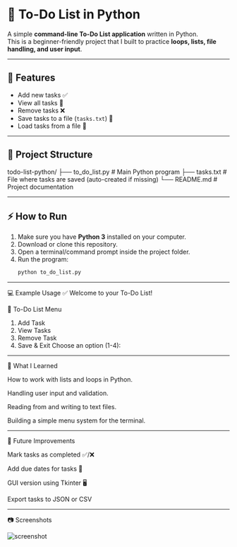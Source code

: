# 📝 To-Do List in Python

A simple **command-line To-Do List application** written in Python.  
This is a beginner-friendly project that I built to practice **loops, lists, file handling, and user input**.

---

## 🚀 Features
- Add new tasks ✅  
- View all tasks 👀  
- Remove tasks ❌  
- Save tasks to a file (`tasks.txt`) 💾  
- Load tasks from a file 📂  

---

## 📂 Project Structure
todo-list-python/
├── to_do_list.py # Main Python program
├── tasks.txt # File where tasks are saved (auto-created if missing)
└── README.md # Project documentation


---

## ⚡ How to Run
1. Make sure you have **Python 3** installed on your computer.  
2. Download or clone this repository.  
3. Open a terminal/command prompt inside the project folder.  
4. Run the program:
   ```bash
   python to_do_list.py
---
   💻 Example Usage
✅ Welcome to your To-Do List!

📌 To-Do List Menu
1. Add Task
2. View Tasks
3. Remove Task
4. Save & Exit
Choose an option (1-4): 

---

🧠 What I Learned

How to work with lists and loops in Python.

Handling user input and validation.

Reading from and writing to text files.

Building a simple menu system for the terminal.

---

📌 Future Improvements

Mark tasks as completed ✅/❌

Add due dates for tasks 📅

GUI version using Tkinter 🖥️

Export tasks to JSON or CSV

---

📷 Screenshots

![screenshot](carbon.png)


